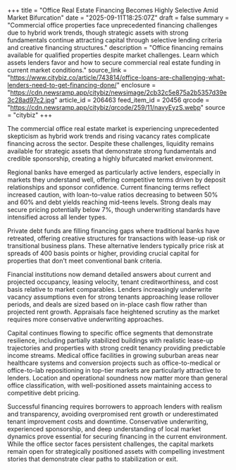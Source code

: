 +++
title = "Office Real Estate Financing Becomes Highly Selective Amid Market Bifurcation"
date = "2025-09-11T18:25:07Z"
draft = false
summary = "Commercial office properties face unprecedented financing challenges due to hybrid work trends, though strategic assets with strong fundamentals continue attracting capital through selective lending criteria and creative financing structures."
description = "Office financing remains available for qualified properties despite market challenges. Learn which assets lenders favor and how to secure commercial real estate funding in current market conditions."
source_link = "https://www.citybiz.co/article/743814/office-loans-are-challenging-what-lenders-need-to-get-financing-done/"
enclosure = "https://cdn.newsramp.app/citybiz/newsimage/2cb32c5e875a2b5357d39e3c28ad97c2.jpg"
article_id = 206463
feed_item_id = 20456
qrcode = "https://cdn.newsramp.app/citybiz/qrcode/259/11/navyEyzS.webp"
source = "citybiz"
+++

<p>The commercial office real estate market is experiencing unprecedented skepticism as hybrid work trends and rising vacancy rates complicate financing across the sector. Despite these challenges, liquidity remains available for strategic assets that demonstrate strong fundamentals and credible sponsorship, creating a highly bifurcated market environment.</p><p>Regional banks have emerged as particularly active lenders, especially in markets they understand well, offering competitive terms driven by deposit relationships and sponsor confidence. Current financing terms reflect increased caution, with loan-to-value ratios decreasing to between 50% and 60% and debt yields reaching mid-teens levels. Strong deals may secure pricing potentially below 7%, though underwriting standards have intensified across all lender types.</p><p>Private debt funds are filling financing gaps where traditional banks have retreated, offering creative structures for transactions with lease-up risk or transitional business plans. These alternative lenders typically price risk at spreads of 400 basis points or higher, providing crucial capital for properties that don't meet conventional bank criteria.</p><p>Financial institutions now demand detailed answers about current and projected occupancy, leasing velocity, tenant creditworthiness, and cost basis relative to market comparables. Lenders increasingly underwrite vacancy assumptions even for strong tenants approaching lease rollover periods, and deals are sized based on in-place cash flow rather than projected rent growth. Appraisals face heightened scrutiny as the market requires more conservative underwriting approaches.</p><p>Capital continues flowing to specific office segments that demonstrate resilience, including partially stabilized buildings with realistic lease-up trajectories and properties with strong credit tenancy providing predictable income streams. Medical office facilities in growing suburban areas near healthcare systems and conversion projects such as office-to-medical or office-to-lab repositioning in top-tier markets are particularly attractive to lenders. Location and operational soundness now matter more than general office classification, with well-positioned assets maintaining access to competitive debt pricing.</p><p>Successful financing requires borrowers to approach lenders with realism and transparency, avoiding overpromised rent growth or underestimated tenant improvement costs and downtime. Conservative underwriting, experienced sponsorship, and deep understanding of local market dynamics prove essential for securing financing in the current environment. While the office sector faces persistent challenges, the capital markets remain open for strategically positioned assets with compelling investment stories that demonstrate clear paths to stabilization or exit.</p>